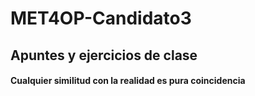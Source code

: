 # MET4OP-Candidato3
## Apuntes y ejercicios de clase

#### Cualquier similitud con la realidad es pura coincidencia
